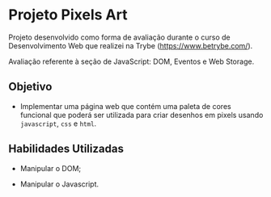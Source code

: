 # Projeto Pixels Art

Projeto desenvolvido como forma de avaliação durante o curso de Desenvolvimento Web que realizei na Trybe (https://www.betrybe.com/).

Avaliação referente à seção de JavaScript: DOM, Eventos e Web Storage.

## Objetivo

- Implementar uma página web que contém uma paleta de cores funcional que poderá ser utilizada para criar desenhos em pixels usando `javascript`, `css` e `html`.

## Habilidades Utilizadas

- Manipular o DOM;

- Manipular o Javascript.
